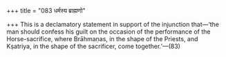 +++
title = "083 धर्मस्य ब्राह्मणो"

+++
This is a declamatory statement in support of the injunction that—‘the
man should confess his guilt on the occasion of the performance of the
Horse-sacrifice, where Brāhmaṇas, in the shape of the Priests, and
Kṣatriya, in the shape of the sacrificer, come together.’—(83)


